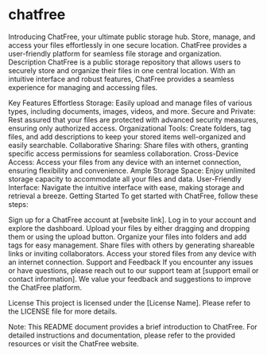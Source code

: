 # chatfree
Introducing ChatFree, your ultimate public storage hub. Store, manage, and access your files effortlessly in one secure location. ChatFree provides a user-friendly platform for seamless file storage and organization.
Description
ChatFree is a public storage repository that allows users to securely store and organize their files in one central location. With an intuitive interface and robust features, ChatFree provides a seamless experience for managing and accessing files.

Key Features
Effortless Storage: Easily upload and manage files of various types, including documents, images, videos, and more.
Secure and Private: Rest assured that your files are protected with advanced security measures, ensuring only authorized access.
Organizational Tools: Create folders, tag files, and add descriptions to keep your stored items well-organized and easily searchable.
Collaborative Sharing: Share files with others, granting specific access permissions for seamless collaboration.
Cross-Device Access: Access your files from any device with an internet connection, ensuring flexibility and convenience.
Ample Storage Space: Enjoy unlimited storage capacity to accommodate all your files and data.
User-Friendly Interface: Navigate the intuitive interface with ease, making storage and retrieval a breeze.
Getting Started
To get started with ChatFree, follow these steps:

Sign up for a ChatFree account at [website link].
Log in to your account and explore the dashboard.
Upload your files by either dragging and dropping them or using the upload button.
Organize your files into folders and add tags for easy management.
Share files with others by generating shareable links or inviting collaborators.
Access your stored files from any device with an internet connection.
Support and Feedback
If you encounter any issues or have questions, please reach out to our support team at [support email or contact information]. We value your feedback and suggestions to improve the ChatFree platform.

License
This project is licensed under the [License Name]. Please refer to the LICENSE file for more details.

Note: This README document provides a brief introduction to ChatFree. For detailed instructions and documentation, please refer to the provided resources or visit the ChatFree website.

